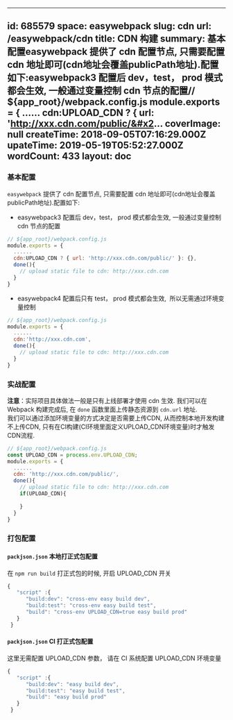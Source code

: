 
---
id: 685579
space: easywebpack
slug: cdn
url: /easywebpack/cdn
title: CDN 构建
summary: 基本配置easywebpack 提供了 cdn 配置节点, 只需要配置 cdn 地址即可(cdn地址会覆盖publicPath地址).配置如下:easywebpack3 配置后 dev，test， prod 模式都会生效, 一般通过变量控制 cdn 节点的配置// ${app_root}/webpack.config.js module.exports = {   ......   cdn:UPLOAD_CDN ? { url: &#x27;http://xxx.cdn.com/public/&#x2...
coverImage: null
createTime: 2018-09-05T07:16:29.000Z 
upateTime: 2019-05-19T05:52:27.000Z
wordCount: 433
layout: doc
---

### 基本配置

`easywebpack` 提供了 cdn 配置节点, 只需要配置 cdn 地址即可(cdn地址会覆盖publicPath地址).配置如下:

- easywebpack3 配置后 dev，test， prod 模式都会生效, 一般通过变量控制 cdn 节点的配置


```javascript
// ${app_root}/webpack.config.js
module.exports = {
  ......
  cdn:UPLOAD_CDN ? { url: 'http://xxx.cdn.com/public/' }: {},
  done(){
    // upload static file to cdn: http://xxx.cdn.com
  }
}
```

- easywebpack4 配置后只有 test， prod 模式都会生效,  所以无需通过环境变量控制


```javascript
// ${app_root}/webpack.config.js
module.exports = {
  ......
  cdn:'http://xxx.cdn.com',
  done(){
    // upload static file to cdn: http://xxx.cdn.com
  }
}
```


### 实战配置

**注意**：实际项目具体做法一般是只有上线部署才使用 cdn 生效. 我们可以在 Webpack 构建完成后, 在 `done` 函数里面上传静态资源到 `cdn.url` 地址.<br />我们可以通过添加环境变量的方式决定是否需要上传CDN, 从而控制本地开发构建不上传CDN, 只有在CI构建(CI环境里面定义UPLOAD_CDN环境变量)时才触发CDN流程.

```javascript
// ${app_root}/webpack.config.js
const UPLOAD_CDN = process.env.UPLOAD_CDN;
module.exports = {
  ......
  cdn: 'http://xxx.cdn.com/public/',
  done(){
    // upload static file to cdn: http://xxx.cdn.com
    if(UPLOAD_CDN){
      
    }
  }
}
```


### 打包配置


#### `packjson.json` 本地打正式包配置

在 `npm run build` 打正式包的时候, 开启 UPLOAD_CDN 开关

```javascript
{
   "script" :{
      "build:dev": "cross-env easy build dev",
      "build:test": "cross-env easy build test",
      "build": "cross-env UPLOAD_CDN=true easy build prod"
   }
 }
```


#### `packjson.json` CI 打正式包配置

这里无需配置 UPLOAD_CDN 参数， 请在 CI 系统配置 UPLOAD_CDN 环境变量

```javascript
{
   "script" :{
      "build:dev": "easy build dev",
      "build:test": "easy build test",
      "build": "easy build prod"
   }
 }
```


  